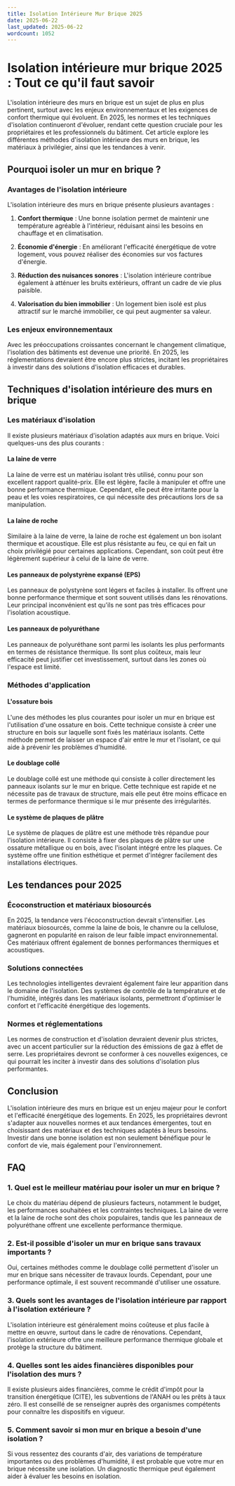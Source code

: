 ```yaml
---
title: Isolation Intérieure Mur Brique 2025
date: 2025-06-22
last_updated: 2025-06-22
wordcount: 1052
---
```


# Isolation intérieure mur brique 2025 : Tout ce qu'il faut savoir

L'isolation intérieure des murs en brique est un sujet de plus en plus pertinent, surtout avec les enjeux environnementaux et les exigences de confort thermique qui évoluent. En 2025, les normes et les techniques d'isolation continueront d'évoluer, rendant cette question cruciale pour les propriétaires et les professionnels du bâtiment. Cet article explore les différentes méthodes d'isolation intérieure des murs en brique, les matériaux à privilégier, ainsi que les tendances à venir.

## Pourquoi isoler un mur en brique ?

### Avantages de l'isolation intérieure

L'isolation intérieure des murs en brique présente plusieurs avantages :

1. **Confort thermique** : Une bonne isolation permet de maintenir une température agréable à l'intérieur, réduisant ainsi les besoins en chauffage et en climatisation.
   
2. **Économie d'énergie** : En améliorant l'efficacité énergétique de votre logement, vous pouvez réaliser des économies sur vos factures d'énergie.

3. **Réduction des nuisances sonores** : L'isolation intérieure contribue également à atténuer les bruits extérieurs, offrant un cadre de vie plus paisible.

4. **Valorisation du bien immobilier** : Un logement bien isolé est plus attractif sur le marché immobilier, ce qui peut augmenter sa valeur.

### Les enjeux environnementaux

Avec les préoccupations croissantes concernant le changement climatique, l'isolation des bâtiments est devenue une priorité. En 2025, les réglementations devraient être encore plus strictes, incitant les propriétaires à investir dans des solutions d'isolation efficaces et durables.

## Techniques d'isolation intérieure des murs en brique

### Les matériaux d'isolation

Il existe plusieurs matériaux d'isolation adaptés aux murs en brique. Voici quelques-uns des plus courants :

#### La laine de verre

La laine de verre est un matériau isolant très utilisé, connu pour son excellent rapport qualité-prix. Elle est légère, facile à manipuler et offre une bonne performance thermique. Cependant, elle peut être irritante pour la peau et les voies respiratoires, ce qui nécessite des précautions lors de sa manipulation.

#### La laine de roche

Similaire à la laine de verre, la laine de roche est également un bon isolant thermique et acoustique. Elle est plus résistante au feu, ce qui en fait un choix privilégié pour certaines applications. Cependant, son coût peut être légèrement supérieur à celui de la laine de verre.

#### Les panneaux de polystyrène expansé (EPS)

Les panneaux de polystyrène sont légers et faciles à installer. Ils offrent une bonne performance thermique et sont souvent utilisés dans les rénovations. Leur principal inconvénient est qu'ils ne sont pas très efficaces pour l'isolation acoustique.

#### Les panneaux de polyuréthane

Les panneaux de polyuréthane sont parmi les isolants les plus performants en termes de résistance thermique. Ils sont plus coûteux, mais leur efficacité peut justifier cet investissement, surtout dans les zones où l'espace est limité.

### Méthodes d'application

#### L'ossature bois

L'une des méthodes les plus courantes pour isoler un mur en brique est l'utilisation d'une ossature en bois. Cette technique consiste à créer une structure en bois sur laquelle sont fixés les matériaux isolants. Cette méthode permet de laisser un espace d'air entre le mur et l'isolant, ce qui aide à prévenir les problèmes d'humidité.

#### Le doublage collé

Le doublage collé est une méthode qui consiste à coller directement les panneaux isolants sur le mur en brique. Cette technique est rapide et ne nécessite pas de travaux de structure, mais elle peut être moins efficace en termes de performance thermique si le mur présente des irrégularités.

#### Le système de plaques de plâtre

Le système de plaques de plâtre est une méthode très répandue pour l'isolation intérieure. Il consiste à fixer des plaques de plâtre sur une ossature métallique ou en bois, avec l'isolant intégré entre les plaques. Ce système offre une finition esthétique et permet d'intégrer facilement des installations électriques.

## Les tendances pour 2025

### Écoconstruction et matériaux biosourcés

En 2025, la tendance vers l'écoconstruction devrait s'intensifier. Les matériaux biosourcés, comme la laine de bois, le chanvre ou la cellulose, gagneront en popularité en raison de leur faible impact environnemental. Ces matériaux offrent également de bonnes performances thermiques et acoustiques.

### Solutions connectées

Les technologies intelligentes devraient également faire leur apparition dans le domaine de l'isolation. Des systèmes de contrôle de la température et de l'humidité, intégrés dans les matériaux isolants, permettront d'optimiser le confort et l'efficacité énergétique des logements.

### Normes et réglementations

Les normes de construction et d'isolation devraient devenir plus strictes, avec un accent particulier sur la réduction des émissions de gaz à effet de serre. Les propriétaires devront se conformer à ces nouvelles exigences, ce qui pourrait les inciter à investir dans des solutions d'isolation plus performantes.

## Conclusion

L'isolation intérieure des murs en brique est un enjeu majeur pour le confort et l'efficacité énergétique des logements. En 2025, les propriétaires devront s'adapter aux nouvelles normes et aux tendances émergentes, tout en choisissant des matériaux et des techniques adaptés à leurs besoins. Investir dans une bonne isolation est non seulement bénéfique pour le confort de vie, mais également pour l'environnement.

## FAQ

### 1. Quel est le meilleur matériau pour isoler un mur en brique ?

Le choix du matériau dépend de plusieurs facteurs, notamment le budget, les performances souhaitées et les contraintes techniques. La laine de verre et la laine de roche sont des choix populaires, tandis que les panneaux de polyuréthane offrent une excellente performance thermique.

### 2. Est-il possible d'isoler un mur en brique sans travaux importants ?

Oui, certaines méthodes comme le doublage collé permettent d'isoler un mur en brique sans nécessiter de travaux lourds. Cependant, pour une performance optimale, il est souvent recommandé d'utiliser une ossature.

### 3. Quels sont les avantages de l'isolation intérieure par rapport à l'isolation extérieure ?

L'isolation intérieure est généralement moins coûteuse et plus facile à mettre en œuvre, surtout dans le cadre de rénovations. Cependant, l'isolation extérieure offre une meilleure performance thermique globale et protège la structure du bâtiment.

### 4. Quelles sont les aides financières disponibles pour l'isolation des murs ?

Il existe plusieurs aides financières, comme le crédit d'impôt pour la transition énergétique (CITE), les subventions de l'ANAH ou les prêts à taux zéro. Il est conseillé de se renseigner auprès des organismes compétents pour connaître les dispositifs en vigueur.

### 5. Comment savoir si mon mur en brique a besoin d'une isolation ?

Si vous ressentez des courants d'air, des variations de température importantes ou des problèmes d'humidité, il est probable que votre mur en brique nécessite une isolation. Un diagnostic thermique peut également aider à évaluer les besoins en isolation.